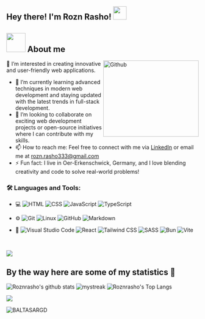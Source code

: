 ## <h2> Hey there! I'm Rozn Rasho! <img src="https://media.giphy.com/media/hvRJCLFzcasrR4ia7z/giphy.gif" width="35"></h2>



## <picture><img src="https://github.com/7oSkaaa/7oSkaaa/blob/main/Images/about_me.gif?raw=true" width="50px"></picture> About me

<img align="right" width="250px" height="200px" alt="Github" src="https://github.com/Mo-Alsehli/Mo-Alsehli/assets/98949843/92f233e8-fd56-4521-bc8e-b48fe669209a" />

👀 I’m interested in creating innovative and user-friendly web applications.  
- 🌱 I’m currently learning advanced techniques in modern web development and staying updated with the latest trends in full-stack development.  
- 💞️ I’m looking to collaborate on exciting web development projects or open-source initiatives where I can contribute with my skills.  
- 📫 How to reach me: Feel free to connect with me via [LinkedIn](#) or email me at rozn.rasho333@gmail.com 
- ⚡ Fun fact: I live in Oer-Erkenschwick, Germany, and I love blending creativity and code to solve real-world problems!  


<h3>   🛠️ Languages and Tools:</h3>

- 💻 ![HTML](https://img.shields.io/badge/-HTML-333333?style=flat&logo=html5)
  ![CSS](https://img.shields.io/badge/-CSS-333333?style=flat&logo=css3&logoColor=1572B6)
  ![JavaScript](https://img.shields.io/badge/-JavaScript-333333?style=flat&logo=javascript)
  ![TypeScript](https://img.shields.io/badge/-TypeScript-333333?style=flat&logo=typescript)

- ⚙️ ![Git](https://img.shields.io/badge/-Git-333333?style=flat&logo=git)
  ![Linux](https://img.shields.io/badge/-Linux-333333?style=flat&logo=Linux&logoColor=FCC624)
  ![GitHub](https://img.shields.io/badge/-GitHub-333333?style=flat&logo=github)
  ![Markdown](https://img.shields.io/badge/-Markdown-333333?style=flat&logo=markdown)
- 🔧 ![Visual Studio Code](https://img.shields.io/badge/-Visual%20Studio%20Code-333333?style=flat&logo=visual-studio-code&logoColor=007ACC)
  ![React](https://img.shields.io/badge/-React-333333?style=flat&logo=react)
  ![Tailwind CSS](https://img.shields.io/badge/-Tailwind%20CSS-333333?style=flat&logo=tailwind-css)
  ![SASS](https://img.shields.io/badge/-SASS-333333?style=flat&logo=sass)
  ![Bun](https://img.shields.io/badge/-Bun-333333?style=flat&logo=bun)
  ![Vite](https://img.shields.io/badge/-Vite-333333?style=flat&logo=vite)


  
<br>
 


<a href="https://www.youtube.com/watch?v=dQw4w9WgXcQ"><img src="https://user-images.githubusercontent.com/73097560/115834477-dbab4500-a447-11eb-908a-139a6edaec5c.gif"></a>

## By the way here are some of my statistics 🚀
![Roznrasho's github stats](https://github-readme-stats.vercel.app/api?username=Roznrasho&show_icons=true&theme=tokyonight)
<img src="https://github-readme-streak-stats.herokuapp.com/?user=Roznrasho&theme=tokyonight" alt="mystreak"/>
![Roznrasho's Top Langs](https://github-readme-stats.vercel.app/api/top-langs/?username=Roznrasho&theme=tokyonight&layout=compact)

<a href="https://www.youtube.com/watch?v=dQw4w9WgXcQ"><img src="https://user-images.githubusercontent.com/73097560/115834477-dbab4500-a447-11eb-908a-139a6edaec5c.gif"></a>
<br/>


<p align="left"> <img src="https://komarev.com/ghpvc/?username=BALTASARGD" alt="BALTASARGD" /> </p>
